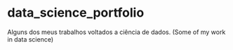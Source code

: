 # data_science_portfolio
Alguns dos meus trabalhos voltados a ciência de dados. (Some of my work in data science)
